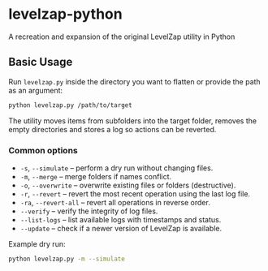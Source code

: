 # levelzap-python
A recreation and expansion of the original LevelZap utility in Python

## Basic Usage

Run `levelzap.py` inside the directory you want to flatten or provide the path
as an argument:

```bash
python levelzap.py /path/to/target
```

The utility moves items from subfolders into the target folder, removes the
empty directories and stores a log so actions can be reverted.

### Common options

- `-s`, `--simulate` – perform a dry run without changing files.
- `-m`, `--merge` – merge folders if names conflict.
- `-o`, `--overwrite` – overwrite existing files or folders (destructive).
- `-r`, `--revert` – revert the most recent operation using the last log file.
- `-ra`, `--revert-all` – revert all operations in reverse order.
- `--verify` – verify the integrity of log files.
- `--list-logs` – list available logs with timestamps and status.
- `--update` – check if a newer version of LevelZap is available.

Example dry run:

```bash
python levelzap.py -m --simulate
```

